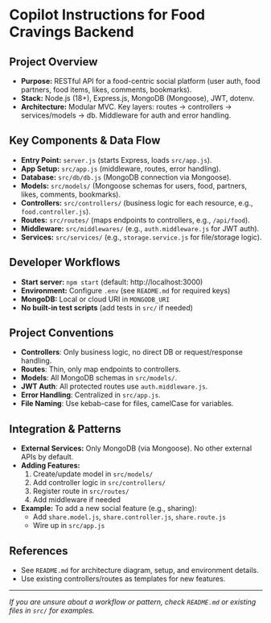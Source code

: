 # Copilot Instructions for Food Cravings Backend

## Project Overview
- **Purpose:** RESTful API for a food-centric social platform (user auth, food partners, food items, likes, comments, bookmarks).
- **Stack:** Node.js (18+), Express.js, MongoDB (Mongoose), JWT, dotenv.
- **Architecture:** Modular MVC. Key layers: routes → controllers → services/models → db. Middleware for auth and error handling.

## Key Components & Data Flow
- **Entry Point:** `server.js` (starts Express, loads `src/app.js`).
- **App Setup:** `src/app.js` (middleware, routes, error handling).
- **Database:** `src/db/db.js` (MongoDB connection via Mongoose).
- **Models:** `src/models/` (Mongoose schemas for users, food, partners, likes, comments, bookmarks).
- **Controllers:** `src/controllers/` (business logic for each resource, e.g., `food.controller.js`).
- **Routes:** `src/routes/` (maps endpoints to controllers, e.g., `/api/food`).
- **Middleware:** `src/middlewares/` (e.g., `auth.middleware.js` for JWT auth).
- **Services:** `src/services/` (e.g., `storage.service.js` for file/storage logic).

## Developer Workflows
- **Start server:** `npm start` (default: http://localhost:3000)
- **Environment:** Configure `.env` (see `README.md` for required keys)
- **MongoDB:** Local or cloud URI in `MONGODB_URI`
- **No built-in test scripts** (add tests in `src/` if needed)

## Project Conventions
- **Controllers**: Only business logic, no direct DB or request/response handling.
- **Routes**: Thin, only map endpoints to controllers.
- **Models**: All MongoDB schemas in `src/models/`.
- **JWT Auth**: All protected routes use `auth.middleware.js`.
- **Error Handling**: Centralized in `src/app.js`.
- **File Naming**: Use kebab-case for files, camelCase for variables.

## Integration & Patterns
- **External Services:** Only MongoDB (via Mongoose). No other external APIs by default.
- **Adding Features:**
  1. Create/update model in `src/models/`
  2. Add controller logic in `src/controllers/`
  3. Register route in `src/routes/`
  4. Add middleware if needed
- **Example:** To add a new social feature (e.g., sharing):
  - Add `share.model.js`, `share.controller.js`, `share.route.js`
  - Wire up in `src/app.js`

## References
- See `README.md` for architecture diagram, setup, and environment details.
- Use existing controllers/routes as templates for new features.

---

_If you are unsure about a workflow or pattern, check `README.md` or existing files in `src/` for examples._
